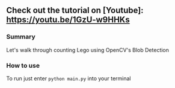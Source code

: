 ## Check out the tutorial on [Youtube]: https://youtu.be/1GzU-w9HHKs

### Summary
Let's walk through counting Lego using OpenCV's Blob Detection

### How to use
To run just enter `python main.py` into your terminal
